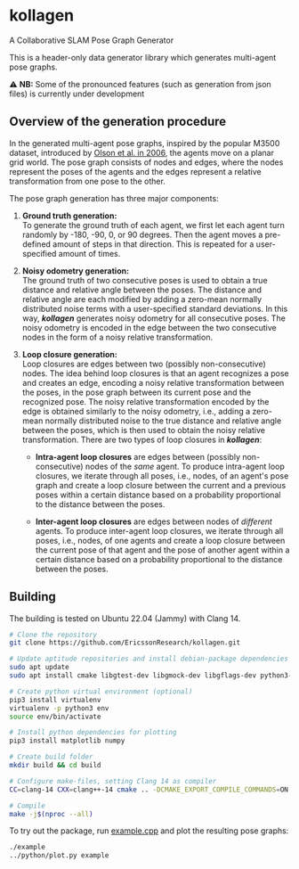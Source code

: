 # kollagen

A Collaborative SLAM Pose Graph Generator

This is a header-only data generator library which generates multi-agent pose graphs.

⚠️ __NB:__ Some of the pronounced features (such as generation from json files) is currently under development

## Overview of the generation procedure

In the generated multi-agent pose graphs, inspired by the popular M3500 dataset, introduced by [Olson et al. in 2006](http://rvsn.csail.mit.edu/content/eolson/graphoptim/eolson-graphoptim2006.pdf), the agents move on a planar grid world.
The pose graph consists of nodes and edges, where the nodes represent the poses of the agents and the edges represent a relative transformation from one pose to the other.

The pose graph generation has three major components:
1. **Ground truth generation:**  
To generate the ground truth of each agent, we first let each agent turn randomly by -180, -90, 0, or 90 degrees.
Then the agent moves a pre-defined amount of steps in that direction. 
This is repeated for a user-specified amount of times.

2. **Noisy odometry generation:**  
The ground truth of two consecutive poses is used to obtain a true distance and relative angle between the poses. 
The distance and relative angle are each modified by adding a zero-mean normally distributed noise terms with a user-specified standard deviations. 
In this way, ***kollagen*** generates noisy odometry for all consecutive poses. The noisy odometry is encoded in the edge between the two consecutive nodes in the form of a noisy relative transformation.

3. **Loop closure generation:**  
Loop closures are edges between two (possibly non-consecutive) nodes. The idea behind loop closures is that an agent recognizes a pose and creates an edge, encoding a noisy relative transformation between the poses, in the pose graph between its current pose and the recognized pose. 
The noisy relative transformation encoded by the edge is obtained similarly to the noisy odometry, i.e., adding a zero-mean normally distributed noise to the true distance and relative angle between the poses, which is then used to obtain the noisy relative transformation.
There are two types of loop closures in ***kollagen***:  

   - **Intra-agent loop closures** are edges between (possibly non-consecutive) nodes of the *same* agent. To produce intra-agent loop closures, we iterate through all poses, i.e., nodes, of an agent's pose graph and create a loop closure between the current and a previous poses within a certain distance based on a probability proportional to the distance between the poses.
   
   - **Inter-agent loop closures** are edges between nodes of *different* agents. To produce inter-agent loop closures, we iterate through all poses, i.e., nodes, of one agents and create a loop closure between the current pose of that agent and the pose of another agent within a certain distance based on a probability proportional to the distance between the poses. 

## Building

The building is tested on Ubuntu 22.04 (Jammy) with Clang 14.

```bash
# Clone the repository
git clone https://github.com/EricssonResearch/kollagen.git

# Update aptitude repositories and install debian-package dependencies
sudo apt update
sudo apt install cmake libgtest-dev libgmock-dev libgflags-dev python3-pip clang-14 ffmpeg doxygen

# Create python virtual environment (optional)
pip3 install virtualenv
virtualenv -p python3 env
source env/bin/activate

# Install python dependencies for plotting
pip3 install matplotlib numpy

# Create build folder
mkdir build && cd build

# Configure make-files, setting Clang 14 as compiler
CC=clang-14 CXX=clang++-14 cmake .. -DCMAKE_EXPORT_COMPILE_COMMANDS=ON -DCMAKE_INSTALL_PREFIX="./install" -DDATAGEN_ENABLE_TESTS=OFF -DDATAGEN_ENABLE_GTSAM=OFF

# Compile
make -j$(nproc --all)
```

To try out the package, run [example.cpp](src/example.cpp) and plot the
resulting pose graphs:

```bash
./example
../python/plot.py example
```
